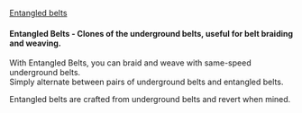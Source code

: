 [Entangled belts](/entangled.png)

#### Entangled Belts - Clones of the underground belts, useful for belt braiding and weaving.  

With Entangled Belts, you can braid and weave with same-speed underground belts.  
Simply alternate between pairs of underground belts and entangled belts.  

Entangled belts are crafted from underground belts and revert when mined.  
